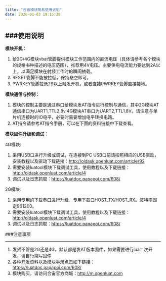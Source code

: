 ```yaml
---
title: "合宙模块简易使用说明"
date: 2020-01-03 19:15:38
---
```



###使用说明
-----
**模块开机：**

1. 给2G/4G模块vbat管脚提供模块工作范围内的直流电压（具体请参考各个模块的规格书种描述的电压范围），推荐用4V电压。主要供电电流能力要达到2A以上，以满足模块在射频工作时的瞬间抽载。
2. RESET管脚不能被拉低，保持悬空即可。
3. PWRKEY管脚拉低2S以上触发开机，或者直接PWRKEY管脚直接接地。

**模块通信与控制：**

1. 模块的控制主要是通过串口给模块发AT指令进行控制与通信，其中2G模块AT通信串口为UART1,TTL2.8v,4G模块AT串口为UART2,TTL1.8V。请注意与单片机连接时的IO电平，必要时需要增加电平转换电路。
1. AT指令请参考AT指令手册，可以在下面的资料链接中下载查看。

**模块固件升级和调试：**

4G模块:

1. 采用USB口进行升级或调试，在连接到PC USB口前请按照相应的USB驱动，安装教程以及驱动下载链接：http://oldask.openluat.com/article/92
2. 需要安装luatool模块下载调试工具，使用教程以及下载链接：http://oldask.openluat.com/article/4
1. 调试以及日志抓取：https://luatdoc.papapoi.com/608/

2G模块:

1. 采用专用的下载串口进行升级，专用下载口HOST_TX/HOST_RX。波特率固定961200。
1. 需要安装luatool模块下载调试工具，使用教程以及下载链接：http://oldask.openluat.com/article/4
1. 调试以及日志抓取：https://luatdoc.papapoi.com/608/


###注意事项

-----
1.  发货不管是2G还是4G，默认都是发AT版本固件，如果需要进行lua二次开发，请自行烧写固件
2. 各种开发资料以及模块手册点击如下链接：https://luatdoc.papapoi.com/608/
3. 模块购买，请访问合宙官方商城：http://m.openluat.com
